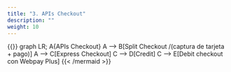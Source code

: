 ```yaml
---
title: "3. APIs Checkout"
description: ""
weight: 10
---
```


{{<mermaid align="left">}}
graph LR;
    A{APIs Checkout}
    A --> B[Split Checkout /(captura de tarjeta + pago)]
    A --> C[Express Checkout]
    C --> D[Credit]
    C --> E[Debit checkout con Webpay Plus]
{{< /mermaid >}}

